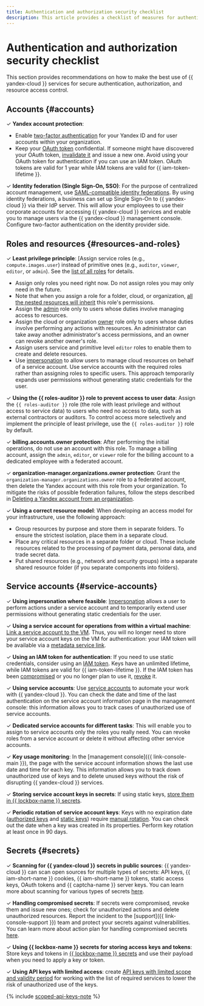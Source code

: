 ```yaml
---
title: Authentication and authorization security checklist
description: This article provides a checklist of measures for authentication, authorization, and {{ yandex-cloud }} resource access control.
---
```


# Authentication and authorization security checklist

This section provides recommendations on how to make the best use of {{ yandex-cloud }} services for secure authentication, authorization, and resource access control.

## Accounts {#accounts}

&#x2713; **Yandex account protection**:

   * Enable [two-factor authentication](https://yandex.ru/support/passport/authorization/twofa.html) for your Yandex ID and for user accounts within your organization.
   * Keep your [OAuth token](../../iam/concepts/authorization/oauth-token.md) confidential. If someone might have discovered your OAuth token, [invalidate it](https://yandex.ru/dev/oauth/doc/dg/reference/token-invalidate-docpage/) and issue a new one. Avoid using your OAuth token for authentication if you can use an IAM token. OAuth tokens are valid for 1 year while IAM tokens are valid for {{ iam-token-lifetime }}.

&#x2713; **Identity federation (Single Sign-On, SSO)**: For the purpose of centralized account management, use [SAML-compatible identity federations](../../organization/concepts/add-federation.md). By using identity federations, a business can set up Single Sign-On to {{ yandex-cloud }} via their IdP server. This will allow your employees to use their corporate accounts for accessing {{ yandex-cloud }} services and enable you to manage users via the {{ yandex-cloud }} management console. Configure two-factor authentication on the identity provider side.

## Roles and resources {#resources-and-roles}

&#x2713; **Least privilege principle**: [Assign service roles (e.g., `compute.images.user`) instead of primitive ones (e.g., `auditor`, `viewer`, `editor`, or `admin`). See the [list of all roles](../../iam/roles-reference.md) for details.

   * Assign only roles you need right now. Do not assign roles you may only need in the future.
   * Note that when you assign a role for a folder, cloud, or organization, [all the nested resources will inherit](../../iam/concepts/access-control/index.md#inheritance) this role's permissions.
   * Assign the [admin](../../iam/roles-reference.md#admin) role only to users whose duties involve managing access to resources. 
   * Assign the cloud or organization [owner](../../resource-manager/security/index.md#resource-manager-clouds-owner) role only to users whose duties involve performing any actions with resources. An administrator can take away another administrator's access permissions, and an owner can revoke another owner's role.
   * Assign users service and primitive level `editor` roles to enable them to create and delete resources.
   * Use [impersonation](../../iam/concepts/access-control/index.md#impersonation) to allow users to manage cloud resources on behalf of a service account. Use service accounts with the required roles rather than assigning roles to specific users. This approach temporarily expands user permissions without generating static credentials for the user.

&#x2713; **Using the {{ roles-auditor }} role to prevent access to user data**: Assign the `{{ roles-auditor }}` role (the role with least privilege and without access to service data) to users who need no access to data, such as external contractors or auditors. To control access more selectively and implement the principle of least privilege, use the `{{ roles-auditor }}` role by default.

&#x2713; **billing.accounts.owner protection**: After performing the initial operations, do not use an account with this role. To manage a billing account, assign the `admin`, `editor`, or `viewer` role for the billing account to a dedicated employee with a federated account.

&#x2713; **organization-manager.organizations.owner protection**: Grant the `organization-manager.organizations.owner` role to a federated account, then delete the Yandex account with this role from your organization. To mitigate the risks of possible federation failures, follow the steps described in [Deleting a Yandex account from an organization](../operations/account-deletion.md).

&#x2713; **Using a correct resource model**: When developing an access model for your infrastructure, use the following approach:

   * Group resources by purpose and store them in separate folders. To ensure the strictest isolation, place them in a separate cloud.
   * Place any critical resources in a separate folder or cloud. These include resources related to the processing of payment data, personal data, and trade secret data.
   * Put shared resources (e.g., network and security groups) into a separate shared resource folder (if you separate components into folders).

## Service accounts {#service-accounts}

&#x2713; **Using impersonation where feasible**: [Impersonation](../../iam/operations/sa/set-access-bindings.md#impersonation) allows a user to perform actions under a service account and to temporarily extend user permissions without generating static credentials for the user.

&#x2713; **Using a service account for operations from within a virtual machine**: [Link a service account to the VM](../../compute/operations/vm-connect/auth-inside-vm.md). Thus, you will no longer need to store your service account keys on the VM for authentication: your IAM token will be available via a [metadata service link](../../compute/operations/vm-connect/auth-inside-vm.md#auth-inside-vm).

&#x2713; **Using an IAM token for authentication**: If you need to use static credentials, consider using an [IAM token](../../iam/concepts/authorization/iam-token.md). Keys have an unlimited lifetime, while IAM tokens are valid for {{ iam-token-lifetime }}. If the IAM token has been [compromised](../../iam/operations/compromised-credentials.md) or you no longer plan to use it, [revoke](../../iam/operations/iam-token/revoke-iam-token.md) it.

&#x2713; **Using service accounts**: Use [service accounts](../../iam/concepts/users/service-accounts.md) to automate your work with {{ yandex-cloud }}. You can check the date and time of the last authentication on the service account information page in the management console: this information allows you to track cases of unauthorized use of service accounts.

&#x2713; **Dedicated service accounts for different tasks**: This will enable you to assign to service accounts only the roles you really need. You can revoke roles from a service account or delete it without affecting other service accounts.

&#x2713; **Key usage monitoring**: In the [management console]({{ link-console-main }}), the page with the service account information shows the last use date and time for each key. This information allows you to track down unauthorized use of keys and to delete unused keys without the risk of disrupting {{ yandex-cloud }} services.

&#x2713; **Storing service account keys in secrets**: If using static keys, [store them in {{ lockbox-name }} secrets](../../lockbox/tutorials/static-key-in-lockbox.md).

&#x2713; **Periodic rotation of service account keys**: Keys with no expiration date ([authorized keys](../../iam/concepts/authorization/key.md) and [static keys](../../iam/concepts/authorization/access-key.md)) require [manual rotation](../../iam/operations/compromised-credentials.md#key-reissue). You can check out the date when a key was created in its properties. Perform key rotation at least once in 90 days.

## Secrets {#secrets}

&#x2713; **Scanning for {{ yandex-cloud }} secrets in public sources**: {{ yandex-cloud }} can scan open sources for multiple types of secrets: API keys, {{ iam-short-name }} cookies, {{ iam-short-name }} tokens, static access keys, OAuth tokens and {{ captcha-name }} server keys. You can learn more about scanning for various types of secrets [here](../operations/search-secrets.md).

&#x2713; **Handling compromised secrets**: If secrets were compromised, revoke them and issue new ones; check for unauthorized actions and delete unauthorized resources. Report the incident to the [support]({{ link-console-support }}) team and protect your secrets against vulnerabilities. You can learn more about action plan for handling compromised secrets [here](../../iam/operations/compromised-credentials.md).

&#x2713; **Using {{ lockbox-name }} secrets for storing access keys and tokens**: Store keys and tokens in [{{ lockbox-name }} secrets](../../lockbox/tutorials/static-key-in-lockbox.md) and use their payload when you need to apply a key or token.

&#x2713; **Using API keys with limited access**: create [API keys with limited scope and validity period](../../iam/concepts/authorization/api-key.md#scoped-api-keys) for working with the list of required services to lower the risk of unauthorized use of the keys.

{% include [scoped-api-keys-note](../../_includes/iam/scoped-api-keys-note.md) %}
